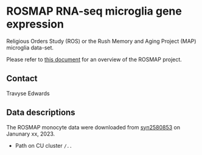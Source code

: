 # ROSMAP RNA-seq microglia gene expression

Religious Orders Study (ROS) or the Rush Memory and Aging Project (MAP) microglia data-set. 

Please refer to [this document](../study_info/ROSMAP.md) for an overview of the ROSMAP project.

## Contact

Travyse Edwards

## Data descriptions

The ROSMAP monocyte data were downloaded from [syn2580853](https://www.synapse.org/#!Synapse:syn11468526) on Janunary xx, 2023.

- Path on CU cluster `/..`